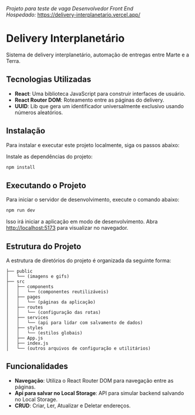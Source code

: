 *Projeto para teste de vaga Desenvolvedor Front End*
<br/>*Hospedado:* https://delivery-interplanetario.vercel.app/

# Delivery Interplanetário
Sistema de delivery interplanetário, automação de entregas entre Marte e a Terra.


## Tecnologias Utilizadas

- **React**: Uma biblioteca JavaScript para construir interfaces de usuário.
- **React Router DOM**: Roteamento entre as páginas do delivery.
- **UUID**: Lib que gera um identificador universalmente exclusivo usando números aleatórios.

## Instalação

Para instalar e executar este projeto localmente, siga os passos abaixo:

Instale as dependências do projeto:
   ```bash
   npm install
   ```

## Executando o Projeto

Para iniciar o servidor de desenvolvimento, execute o comando abaixo:

```bash
npm run dev
```

Isso irá iniciar a aplicação em modo de desenvolvimento. Abra [http://localhost:5173](http://localhost:5173) para visualizar no navegador.

## Estrutura do Projeto

A estrutura de diretórios do projeto é organizada da seguinte forma:

```
├── public
│   └── (imagens e gifs)
├── src
│   ├── components
│   │   └── (componentes reutilizáveis)
│   ├── pages
│   │   └── (páginas da aplicação)
│   ├── routes
│   │   └── (configuração das rotas)
│   ├── services
│   │   └── (api para lidar com salvamento de dados)
│   ├── styles
│   │   └── (estilos globais)
│   ├── App.js
│   ├── index.js
│   └── (outros arquivos de configuração e utilitários)
```

## Funcionalidades

- **Navegação**: Utiliza o React Router DOM para navegação entre as páginas.
- **Api para salvar no Local Storage**: API para simular backend salvando no Local Storage.
- **CRUD**: Criar, Ler, Atualizar e Deletar endereços.